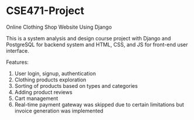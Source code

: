 # CSE471-Project
Online Clothing Shop Website Using Django

This is a system analysis and design course project with Django and PostgreSQL for backend system and HTML, CSS, and JS for front-end user interface.

Features:
1. User login, signup, authentication
2. Clothing products exploration
3. Sorting of products based on types and categories
4. Adding product reviews
5. Cart management
6. Real-time payment gateway was skipped due to certain limitations but invoice generation was implemented
